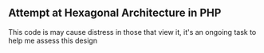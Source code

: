 ## Attempt at Hexagonal Architecture in PHP

This code is may cause distress in those that view it, it's an ongoing task to help me assess this design

